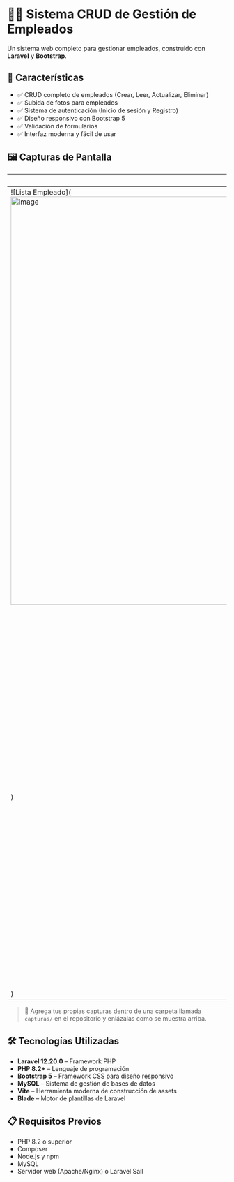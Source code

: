 # 🧑‍💼 Sistema CRUD de Gestión de Empleados

Un sistema web completo para gestionar empleados, construido con **Laravel** y **Bootstrap**.

## 🚀 Características

- ✅ CRUD completo de empleados (Crear, Leer, Actualizar, Eliminar)
- ✅ Subida de fotos para empleados
- ✅ Sistema de autenticación (Inicio de sesión y Registro)
- ✅ Diseño responsivo con Bootstrap 5
- ✅ Validación de formularios
- ✅ Interfaz moderna y fácil de usar

## 🖼️ Capturas de Pantalla

| Lista de empleados | Formulario de registro |
|--------------------|------------------------|
| ![Lista Empleado](<img width="1866" height="935" alt="image" src="https://github.com/user-attachments/assets/91572f28-c4be-4903-ba9d-9e36fb32581c" />
) | ![Registrar Empleado](<img width="1843" height="850" alt="image" src="https://github.com/user-attachments/assets/95761bc7-6688-47a4-ba68-3a414b937f0e" />
) |

> 📸 Agrega tus propias capturas dentro de una carpeta llamada `capturas/` en el repositorio y enlázalas como se muestra arriba.

## 🛠️ Tecnologías Utilizadas

- **Laravel 12.20.0** – Framework PHP
- **PHP 8.2+** – Lenguaje de programación
- **Bootstrap 5** – Framework CSS para diseño responsivo
- **MySQL** – Sistema de gestión de bases de datos
- **Vite** – Herramienta moderna de construcción de assets
- **Blade** – Motor de plantillas de Laravel

## 📋 Requisitos Previos

- PHP 8.2 o superior
- Composer
- Node.js y npm
- MySQL
- Servidor web (Apache/Nginx) o Laravel Sail

